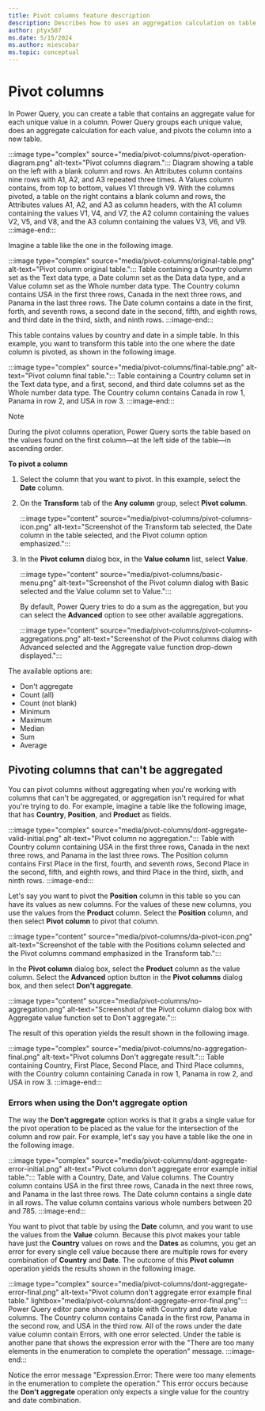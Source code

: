 ```yaml
---
title: Pivot columns feature description
description: Describes how to uses an aggregation calculation on table column values and then pivots the column into a new table.
author: ptyx507
ms.date: 5/15/2024
ms.author: miescobar
ms.topic: conceptual
---
```


# Pivot columns

In Power Query, you can create a table that contains an aggregate value for each unique value in a column. Power Query groups each unique value, does an aggregate calculation for each value, and pivots the column into a new table.

:::image type="complex" source="media/pivot-columns/pivot-operation-diagram.png" alt-text="Pivot columns diagram.":::
   Diagram showing a table on the left with a blank column and rows. An Attributes column contains nine rows with A1, A2, and A3 repeated three times. A Values column contains, from top to bottom, values V1 through V9. With the columns pivoted, a table on the right contains a blank column and rows, the Attributes values A1, A2, and A3 as column headers, with the A1 column containing the values V1, V4, and V7, the A2 column containing the values V2, V5, and V8, and the A3 column containing the values V3, V6, and V9.
:::image-end:::

Imagine a table like the one in the following image.

:::image type="complex" source="media/pivot-columns/original-table.png" alt-text="Pivot column original table.":::
   Table containing a Country column set as the Text data type, a Date column set as the Data data type, and a Value column set as the Whole number data type. The Country column contains USA in the first three rows, Canada in the next three rows, and Panama in the last three rows. The Date column contains a date in the first, forth, and seventh rows, a second date in the second, fifth, and eighth rows, and third date in the third, sixth, and ninth rows.
:::image-end:::

This table contains values by country and date in a simple table. In this example, you want to transform this table into the one where the date column is pivoted, as shown in the following image.

:::image type="complex" source="media/pivot-columns/final-table.png" alt-text="Pivot column final table.":::
   Table containing a Country column set in the Text data type, and a first, second, and third date columns set as the Whole number data type. The Country column contains Canada in row 1, Panama in row 2, and USA in row 3.
:::image-end:::

> [!NOTE]
> During the pivot columns operation, Power Query sorts the table based on the values found on the first column&mdash;at the left side of the table&mdash;in ascending order.

<!--markdownlint-disable MD036-->
**To pivot a column**
<!--markdownlint-enable MD036-->

1. Select the column that you want to pivot. In this example, select the **Date** column.
2. On the **Transform** tab of the **Any column** group, select **Pivot column**.

   :::image type="content" source="media/pivot-columns/pivot-columns-icon.png" alt-text="Screenshot of the Transform tab selected, the Date column in the table selected, and the Pivot column option emphasized.":::

3. In the **Pivot column** dialog box, in the **Value column** list, select **Value**.

   :::image type="content" source="media/pivot-columns/basic-menu.png" alt-text="Screenshot of the Pivot column dialog with Basic selected and the Value column set to Value.":::

   By default, Power Query tries to do a sum as the aggregation, but you can select the **Advanced** option to see other available aggregations.

   :::image type="content" source="media/pivot-columns/pivot-columns-aggregations.png" alt-text="Screenshot of the Pivot columns dialog with Advanced selected and the Aggregate value function drop-down displayed.":::

The available options are:

- Don't aggregate
- Count (all)
- Count (not blank)
- Minimum
- Maximum
- Median
- Sum
- Average

## Pivoting columns that can't be aggregated

You can pivot columns without aggregating when you're working with columns that can't be aggregated, or aggregation isn't required for what you're trying to do. For example, imagine a table like the following image, that has **Country**, **Position**, and **Product** as fields.

:::image type="complex" source="media/pivot-columns/dont-aggregate-valid-initial.png" alt-text="Pivot column no aggregation.":::
   Table with Country column containing USA in the first three rows, Canada in the next three rows, and Panama in the last three rows. The Position column contains First Place in the first, fourth, and seventh rows, Second Place in the second, fifth, and eighth rows, and third Place in the third, sixth, and ninth rows.
:::image-end:::

Let's say you want to pivot the **Position** column in this table so you can have its values as new columns. For the values of these new columns, you use the values from the **Product** column. Select the **Position** column, and then select **Pivot column** to pivot that column.

:::image type="content" source="media/pivot-columns/da-pivot-icon.png" alt-text="Screenshot of the table with the Positions column selected and the Pivot columns command emphasized in the Transform tab.":::

In the **Pivot column** dialog box, select the **Product** column as the value column. Select the **Advanced** option button in the **Pivot columns** dialog box, and then select **Don't aggregate**.

:::image type="content" source="media/pivot-columns/no-aggregation.png" alt-text="Screenshot of the Pivot column dialog box with Aggregate value function set to Don't aggregate.":::

The result of this operation yields the result shown in the following image.

:::image type="complex" source="media/pivot-columns/no-aggregation-final.png" alt-text="Pivot columns Don't aggregate result.":::
   Table containing Country, First Place, Second Place, and Third Place columns, with the Country column containing Canada in row 1, Panama in row 2, and USA in row 3.
:::image-end:::

### Errors when using the Don't aggregate option

The way the **Don't aggregate** option works is that it grabs a single value for the pivot operation to be placed as the value for the intersection of the column and row pair. For example, let's say you have a table like the one in the following image.

:::image type="complex" source="media/pivot-columns/dont-aggregate-error-initial.png" alt-text="Pivot column don't aggregate error example initial table.":::
   Table with a Country, Date, and Value columns. The Country column contains USA in the first three rows, Canada in the next three rows, and Panama in the last three rows. The Date column contains a single date in all rows. The value column contains various whole numbers between 20 and 785.
:::image-end:::

You want to pivot that table by using the **Date** column, and you want to use the values from the **Value** column. Because this pivot makes your table have just the **Country** values on rows and the **Dates** as columns, you get an error for every single cell value because there are multiple rows for every combination of **Country** and **Date**. The outcome of this **Pivot column** operation yields the results shown in the following image.

:::image type="complex" source="media/pivot-columns/dont-aggregate-error-final.png" alt-text="Pivot column don't aggregate error example final table." lightbox="media/pivot-columns/dont-aggregate-error-final.png":::
   Power Query editor pane showing a table with Country and date value columns. The Country column contains Canada in the first row, Panama in the second row, and USA in the third row. All of the rows under the date value column contain Errors, with one error selected. Under the table is another pane that shows the expression error with the "There are too many elements in the enumeration to complete the operation" message.
:::image-end:::

Notice the error message "Expression.Error: There were too many elements in the enumeration to complete the operation." This error occurs because the **Don't aggregate** operation only expects a single value for the country and date combination.
